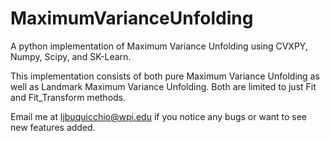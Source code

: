 # MaximumVarianceUnfolding
A python implementation of Maximum Variance Unfolding using CVXPY, Numpy, Scipy, and SK-Learn.

This implementation consists of both pure Maximum Variance Unfolding as well as Landmark Maximum Variance Unfolding.
Both are limited to just Fit and Fit_Transform methods.

Email me at ljbuquicchio@wpi.edu if you notice any bugs or want to see new features added.
